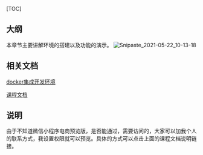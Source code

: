 [TOC]

## 大纲

本章节主要讲解环境的搭建以及功能的演示。
![Snipaste_2021-05-22_10-13-18](https://gitee.com/bruce_qiq/picture/raw/master/2021-5-22/1621649630070-Snipaste_2021-05-22_10-13-18.png)


## 相关文档

[docker集成开发环境](https://github.com/bruceqiq/php_dnmp)

[课程文档](https://github.com/bruceqiq/code_study)

## 说明

由于不知道微信小程序电商预览版，是否能通过，需要访问的，大家可以加我个人的联系方式，我设置权限就可以预览。具体的方式可以点击上面的课程文档说明链接。